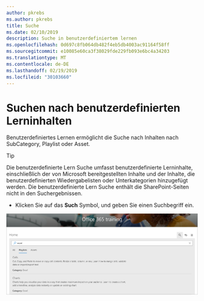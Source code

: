 ```yaml
---
author: pkrebs
ms.author: pkrebs
title: Suche
ms.date: 02/10/2019
description: Suche in benutzerdefiniertem lernen
ms.openlocfilehash: 0d697c8fb064db482f4eb5db4003ac91164f58ff
ms.sourcegitcommit: e10085e60ca3f38029fde229fb093e6bc4a34203
ms.translationtype: MT
ms.contentlocale: de-DE
ms.lasthandoff: 02/19/2019
ms.locfileid: "30103660"
---
```

# <a name="search-for-custom-learning-content"></a>Suchen nach benutzerdefinierten Lerninhalten

Benutzerdefiniertes Lernen ermöglicht die Suche nach Inhalten nach SubCategory, Playlist oder Asset. 

> [!TIP]
> Die benutzerdefinierte Lern Suche umfasst benutzerdefinierte Lerninhalte, einschließlich der von Microsoft bereitgestellten Inhalte und der Inhalte, die benutzerdefinierten Wiedergabelisten oder Unterkategorien hinzugefügt werden. Die benutzerdefinierte Lern Suche enthält die SharePoint-Seiten nicht in den Suchergebnissen.     

- Klicken Sie auf das **Such** Symbol, und geben Sie einen Suchbegriff ein. 

![CG-Search. png](media/cg-search.png)

